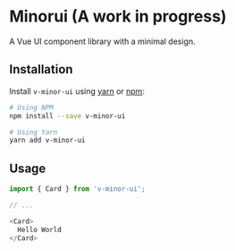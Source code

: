 # Minorui (A work in progress)

A Vue UI component library with a minimal design. 

## Installation

Install `v-minor-ui` using [yarn](https://yarnpkg.com/) or [npm](https://www.npmjs.com/):

```bash
# Using NPM
npm install --save v-minor-ui

# Using Yarn
yarn add v-minor-ui
```
## Usage

```js
import { Card } from 'v-minor-ui';

// ...

<Card>
  Hello World
</Card>
```
